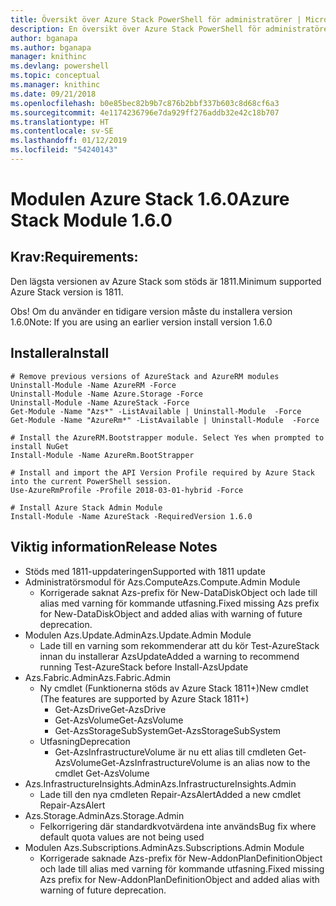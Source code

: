 ```yaml
---
title: Översikt över Azure Stack PowerShell för administratörer | Microsoft Docs
description: En översikt över Azure Stack PowerShell för administratörer med anvisningar för installation och konfiguration.
author: bganapa
ms.author: bganapa
manager: knithinc
ms.devlang: powershell
ms.topic: conceptual
ms.manager: knithinc
ms.date: 09/21/2018
ms.openlocfilehash: b0e85bec82b9b7c876b2bbf337b603c8d68cf6a3
ms.sourcegitcommit: 4e1174236796e7da929ff276addb32e42c18b707
ms.translationtype: HT
ms.contentlocale: sv-SE
ms.lasthandoff: 01/12/2019
ms.locfileid: "54240143"
---
```

# <a name="azure-stack-module-160"></a><span data-ttu-id="85fec-103">Modulen Azure Stack 1.6.0</span><span class="sxs-lookup"><span data-stu-id="85fec-103">Azure Stack Module 1.6.0</span></span>

## <a name="requirements"></a><span data-ttu-id="85fec-104">Krav:</span><span class="sxs-lookup"><span data-stu-id="85fec-104">Requirements:</span></span>
<span data-ttu-id="85fec-105">Den lägsta versionen av Azure Stack som stöds är 1811.</span><span class="sxs-lookup"><span data-stu-id="85fec-105">Minimum supported Azure Stack version is 1811.</span></span>

<span data-ttu-id="85fec-106">Obs! Om du använder en tidigare version måste du installera version 1.6.0</span><span class="sxs-lookup"><span data-stu-id="85fec-106">Note: If you are using an earlier version install version 1.6.0</span></span>

## <a name="install"></a><span data-ttu-id="85fec-107">Installera</span><span class="sxs-lookup"><span data-stu-id="85fec-107">Install</span></span>
```
# Remove previous versions of AzureStack and AzureRM modules
Uninstall-Module -Name AzureRM -Force
Uninstall-Module -Name Azure.Storage -Force
Uninstall-Module -Name AzureStack -Force
Get-Module -Name "Azs*" -ListAvailable | Uninstall-Module  -Force 
Get-Module -Name "AzureRm*" -ListAvailable | Uninstall-Module  -Force

# Install the AzureRM.Bootstrapper module. Select Yes when prompted to install NuGet
Install-Module -Name AzureRm.BootStrapper

# Install and import the API Version Profile required by Azure Stack into the current PowerShell session.
Use-AzureRmProfile -Profile 2018-03-01-hybrid -Force

# Install Azure Stack Admin Module
Install-Module -Name AzureStack -RequiredVersion 1.6.0
```

## <a name="release-notes"></a><span data-ttu-id="85fec-108">Viktig information</span><span class="sxs-lookup"><span data-stu-id="85fec-108">Release Notes</span></span>
* <span data-ttu-id="85fec-109">Stöds med 1811-uppdateringen</span><span class="sxs-lookup"><span data-stu-id="85fec-109">Supported with 1811 update</span></span>
* <span data-ttu-id="85fec-110">Administratörsmodul för Azs.Compute</span><span class="sxs-lookup"><span data-stu-id="85fec-110">Azs.Compute.Admin Module</span></span>
    * <span data-ttu-id="85fec-111">Korrigerade saknat Azs-prefix för New-DataDiskObject och lade till alias med varning för kommande utfasning.</span><span class="sxs-lookup"><span data-stu-id="85fec-111">Fixed missing Azs prefix for New-DataDiskObject and added alias with warning of future deprecation.</span></span>
* <span data-ttu-id="85fec-112">Modulen Azs.Update.Admin</span><span class="sxs-lookup"><span data-stu-id="85fec-112">Azs.Update.Admin Module</span></span>
    * <span data-ttu-id="85fec-113">Lade till en varning som rekommenderar att du kör Test-AzureStack innan du installerar AzsUpdate</span><span class="sxs-lookup"><span data-stu-id="85fec-113">Added a warning to recommend running Test-AzureStack before Install-AzsUpdate</span></span>
* <span data-ttu-id="85fec-114">Azs.Fabric.Admin</span><span class="sxs-lookup"><span data-stu-id="85fec-114">Azs.Fabric.Admin</span></span>
    * <span data-ttu-id="85fec-115">Ny cmdlet (Funktionerna stöds av Azure Stack 1811+)</span><span class="sxs-lookup"><span data-stu-id="85fec-115">New cmdlet (The features are supported by Azure Stack 1811+)</span></span>
        * <span data-ttu-id="85fec-116">Get-AzsDrive</span><span class="sxs-lookup"><span data-stu-id="85fec-116">Get-AzsDrive</span></span>
        * <span data-ttu-id="85fec-117">Get-AzsVolume</span><span class="sxs-lookup"><span data-stu-id="85fec-117">Get-AzsVolume</span></span>
        * <span data-ttu-id="85fec-118">Get-AzsStorageSubSystem</span><span class="sxs-lookup"><span data-stu-id="85fec-118">Get-AzsStorageSubSystem</span></span>
    * <span data-ttu-id="85fec-119">Utfasning</span><span class="sxs-lookup"><span data-stu-id="85fec-119">Deprecation</span></span>
        * <span data-ttu-id="85fec-120">Get-AzsInfrastructureVolume är nu ett alias till cmdleten Get-AzsVolume</span><span class="sxs-lookup"><span data-stu-id="85fec-120">Get-AzsInfrastructureVolume is an alias now to the cmdlet Get-AzsVolume</span></span>
* <span data-ttu-id="85fec-121">Azs.InfrastructureInsights.Admin</span><span class="sxs-lookup"><span data-stu-id="85fec-121">Azs.InfrastructureInsights.Admin</span></span>
    *  <span data-ttu-id="85fec-122">Lade till den nya cmdleten Repair-AzsAlert</span><span class="sxs-lookup"><span data-stu-id="85fec-122">Added a new cmdlet Repair-AzsAlert</span></span>
* <span data-ttu-id="85fec-123">Azs.Storage.Admin</span><span class="sxs-lookup"><span data-stu-id="85fec-123">Azs.Storage.Admin</span></span>
    * <span data-ttu-id="85fec-124">Felkorrigering där standardkvotvärdena inte används</span><span class="sxs-lookup"><span data-stu-id="85fec-124">Bug fix where default quota values are not being used</span></span>
* <span data-ttu-id="85fec-125">Modulen Azs.Subscriptions.Admin</span><span class="sxs-lookup"><span data-stu-id="85fec-125">Azs.Subscriptions.Admin Module</span></span>
    * <span data-ttu-id="85fec-126">Korrigerade saknade Azs-prefix för New-AddonPlanDefinitionObject och lade till alias med varning för kommande utfasning.</span><span class="sxs-lookup"><span data-stu-id="85fec-126">Fixed missing Azs prefix for New-AddonPlanDefinitionObject and added alias with warning of future deprecation.</span></span>
